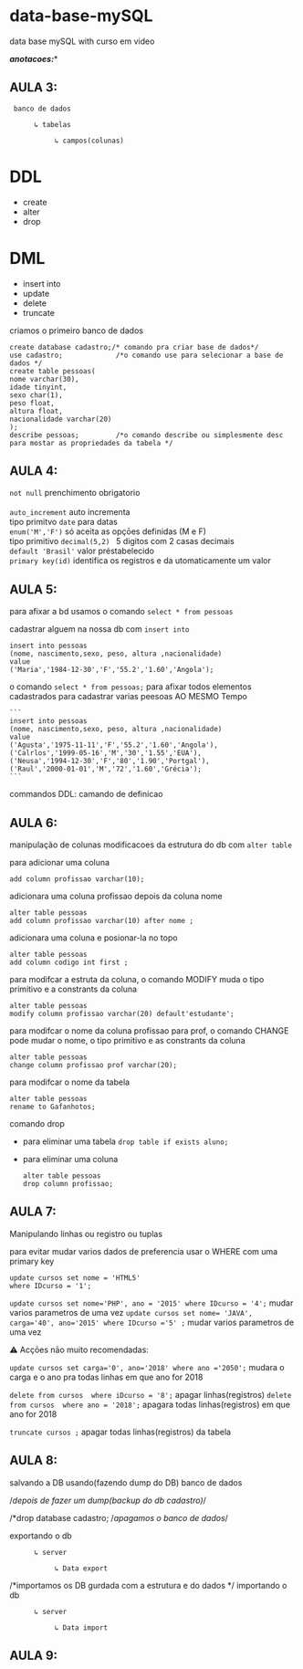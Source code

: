 # data-base-mySQL
data base mySQL with curso em video 

***anotacoes:**** 

## AULA 3:

     
     banco de dados
      
          ↳ tabelas 
          
               ↳ campos(colunas)
   
# DDL
   - create
   - alter
   - drop

# DML
   - insert into
   - update
   - delete
   - truncate

criamos o primeiro banco de dados 

   ```
   create database cadastro;/* comando pra criar base de dados*/ 
   use cadastro;             /*o comando use para selecionar a base de dados */
   create table pessoas(
   nome varchar(30),
   idade tinyint,
   sexo char(1),
   peso float,
   altura float,
   nacionalidade varchar(20)
   );
   describe pessoas;         /*o comando describe ou simplesmente desc para mostar as propriedades da tabela */
   ```

## AULA 4: 

   ```not null``` prenchimento obrigatorio<br>  
    ```auto_increment``` auto incrementa<br> 
   tipo primitvo  ```date``` para datas <br>
    ```enum('M','F')``` só aceita as opçōes definidas (M e F)<br> 
   tipo primitivo ```decimal(5,2) ``` 5 digitos com 2 casas decimais<br>
    ``` default 'Brasil' ``` valor préstabelecido<br>
    ``` primary key(id) ``` identifica os registros e da utomaticamente um valor<br>

## AULA 5: 
   
   para afixar a bd usamos o comando 
   ```select * from pessoas ```
   
   cadastrar alguem na nossa db com ``` insert into ```
   
   ```
   insert into pessoas 
   (nome, nascimento,sexo, peso, altura ,nacionalidade)
   value
   ('Maria','1984-12-30','F','55.2','1.60','Angola');
   ```
   o comando ``` select * from pessoas; ``` para afixar todos elementos cadastrados 
   para cadastrar varias peesoas AO MESMO Tempo 
    
    ```
    insert into pessoas 
    (nome, nascimento,sexo, peso, altura ,nacionalidade)
    value
    ('Agusta','1975-11-11','F','55.2','1.60','Angola'),
    ('Calrlos','1999-05-16','M','30','1.55','EUA'),
    ('Neusa','1994-12-30','F','80','1.90','Portgal'),
    ('Raul','2000-01-01','M','72','1.60','Grécia');
    ``` 
  
   commandos DDL: camando de definicao
 
## AULA 6:
   manipulação de colunas 
   modificacoes da estrutura do db com  ```alter table```
   
   para adicionar uma coluna 
   ``` alter table pessoas 
   add column profissao varchar(10); 
   ```
   adicionara uma coluna profissao depois da coluna nome 
   ```
   alter table pessoas 
   add column profissao varchar(10) after nome ; 
   ```
   adicionara uma coluna e posionar-la no topo 
   ```
   alter table pessoas 
   add column codigo int first ; 
   ```
   para modifcar a estruta da coluna, 
   o comando MODIFY muda o tipo primitivo e a constrants da coluna
   ```
   alter table pessoas 
   modify column profissao varchar(20) default'estudante';
   ```
   para modifcar o nome da coluna profissao para prof, 
   o comando CHANGE pode mudar o nome, o tipo primitivo e as constrants da coluna
   ```
   alter table pessoas 
   change column profissao prof varchar(20); 
   ```
   para modifcar o nome da tabela
   ```
   alter table pessoas 
   rename to Gafanhotos; 
   ```
   comando drop
   
   - para eliminar uma tabela
      ```drop table if exists aluno; ```
   
   - para eliminar uma coluna
      ```
      alter table pessoas 
      drop column profissao;
      ```
## AULA 7: 
Manipulando linhas ou registro ou tuplas

para evitar mudar varios dados de preferencia usar o WHERE com uma primary key
```
update cursos set nome = 'HTML5'
where IDcurso = '1';
```

```update cursos set nome='PHP', ano = '2015' where IDcurso = '4';```  mudar varios parametros de uma vez
```update cursos set nome= 'JAVA', carga='40', ano='2015' where IDcurso ='5' ;``` mudar varios parametros de uma vez

⚠️ Acçōes nāo muito recomendadas:

```update cursos set carga='0', ano='2018' where ano ='2050';``` mudara o carga e o ano pra todas linhas em que ano for 2018

```delete from cursos  where iDcurso = '8';``` apagar linhas(registros) 
```delete from cursos  where ano = '2018';```  apagara todas linhas(registros) em que ano for 2018

```truncate cursos ;``` apagar todas linhas(registros) da tabela 

## AULA 8:
salvando a DB usando(fazendo dump do DB)
banco de dados
 
 /*depois de fazer um dump(backup do db cadastro)*/
 
 /*drop database cadastro; /*apagamos o banco de dados*/ 
 
 exportando o db
      
          ↳ server 
          
               ↳ Data export
 
 /*importamos os DB gurdada com a estrutura e do dados */
 importando o db
          
          ↳ server 
          
               ↳ Data import
  
## AULA 9:

